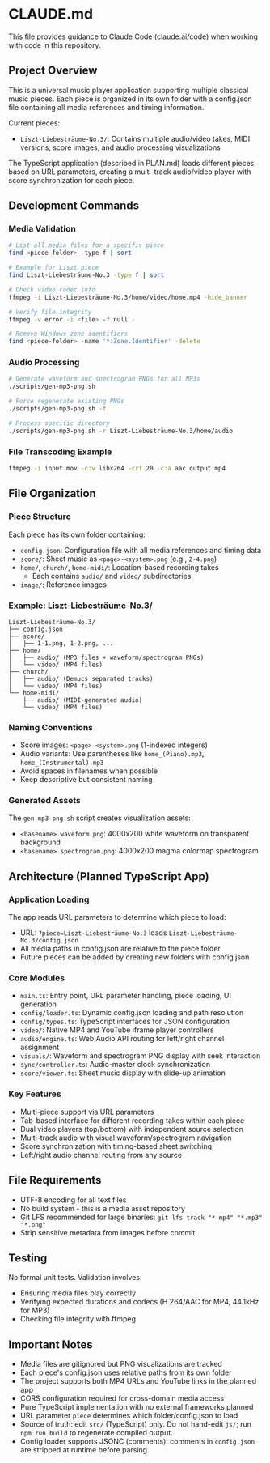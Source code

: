 # CLAUDE.md

This file provides guidance to Claude Code (claude.ai/code) when working with code in this repository.

## Project Overview

This is a universal music player application supporting multiple classical music pieces. Each piece is organized in its own folder with a config.json file containing all media references and timing information.

Current pieces:
- `Liszt-Liebesträume-No.3/`: Contains multiple audio/video takes, MIDI versions, score images, and audio processing visualizations

The TypeScript application (described in PLAN.md) loads different pieces based on URL parameters, creating a multi-track audio/video player with score synchronization for each piece.

## Development Commands

### Media Validation
```bash
# List all media files for a specific piece
find <piece-folder> -type f | sort

# Example for Liszt piece
find Liszt-Liebesträume-No.3 -type f | sort

# Check video codec info
ffmpeg -i Liszt-Liebesträume-No.3/home/video/home.mp4 -hide_banner

# Verify file integrity
ffmpeg -v error -i <file> -f null -

# Remove Windows zone identifiers
find <piece-folder> -name '*:Zone.Identifier' -delete
```

### Audio Processing
```bash
# Generate waveform and spectrogram PNGs for all MP3s
./scripts/gen-mp3-png.sh

# Force regenerate existing PNGs
./scripts/gen-mp3-png.sh -f

# Process specific directory  
./scripts/gen-mp3-png.sh -r Liszt-Liebesträume-No.3/home/audio
```

### File Transcoding Example
```bash
ffmpeg -i input.mov -c:v libx264 -crf 20 -c:a aac output.mp4
```

## File Organization

### Piece Structure  
Each piece has its own folder containing:
- `config.json`: Configuration file with all media references and timing data
- `score/`: Sheet music as `<page>-<system>.png` (e.g., `2-4.png`)
- `home/`, `church/`, `home-midi/`: Location-based recording takes
  - Each contains `audio/` and `video/` subdirectories
- `image/`: Reference images

### Example: Liszt-Liebesträume-No.3/
```
Liszt-Liebesträume-No.3/
├── config.json
├── score/
│   ├── 1-1.png, 1-2.png, ...
├── home/
│   ├── audio/ (MP3 files + waveform/spectrogram PNGs)  
│   └── video/ (MP4 files)
├── church/
│   ├── audio/ (Demucs separated tracks)
│   └── video/ (MP4 files)
└── home-midi/
    ├── audio/ (MIDI-generated audio)
    └── video/ (MP4 files)
```

### Naming Conventions
- Score images: `<page>-<system>.png` (1-indexed integers)
- Audio variants: Use parentheses like `home_(Piano).mp3`, `home_(Instrumental).mp3`
- Avoid spaces in filenames when possible
- Keep descriptive but consistent naming

### Generated Assets
The `gen-mp3-png.sh` script creates visualization assets:
- `<basename>.waveform.png`: 4000x200 white waveform on transparent background
- `<basename>.spectrogram.png`: 4000x200 magma colormap spectrogram

## Architecture (Planned TypeScript App)

### Application Loading
The app reads URL parameters to determine which piece to load:
- URL: `?piece=Liszt-Liebesträume-No.3` loads `Liszt-Liebesträume-No.3/config.json`
- All media paths in config.json are relative to the piece folder
- Future pieces can be added by creating new folders with config.json

### Core Modules
- `main.ts`: Entry point, URL parameter handling, piece loading, UI generation
- `config/loader.ts`: Dynamic config.json loading and path resolution
- `config/types.ts`: TypeScript interfaces for JSON configuration
- `video/`: Native MP4 and YouTube iframe player controllers
- `audio/engine.ts`: Web Audio API routing for left/right channel assignment
- `visuals/`: Waveform and spectrogram PNG display with seek interaction
- `sync/controller.ts`: Audio-master clock synchronization
- `score/viewer.ts`: Sheet music display with slide-up animation

### Key Features
- Multi-piece support via URL parameters
- Tab-based interface for different recording takes within each piece
- Dual video players (top/bottom) with independent source selection  
- Multi-track audio with visual waveform/spectrogram navigation
- Score synchronization with timing-based sheet switching
- Left/right audio channel routing from any source

## File Requirements

- UTF-8 encoding for all text files
- No build system - this is a media asset repository
- Git LFS recommended for large binaries: `git lfs track "*.mp4" "*.mp3" "*.png"`
- Strip sensitive metadata from images before commit

## Testing

No formal unit tests. Validation involves:
- Ensuring media files play correctly
- Verifying expected durations and codecs (H.264/AAC for MP4, 44.1kHz for MP3)
- Checking file integrity with ffmpeg

## Important Notes

- Media files are gitignored but PNG visualizations are tracked
- Each piece's config.json uses relative paths from its own folder
- The project supports both MP4 URLs and YouTube links in the planned app
- CORS configuration required for cross-domain media access
- Pure TypeScript implementation with no external frameworks planned
- URL parameter `piece` determines which folder/config.json to load
 - Source of truth: edit `src/` (TypeScript) only. Do not hand-edit `js/`; run `npm run build` to regenerate compiled output.
 - Config loader supports JSONC (comments): comments in `config.json` are stripped at runtime before parsing.
